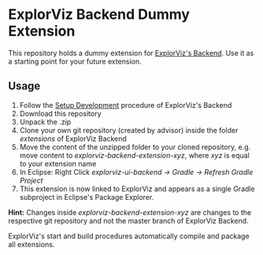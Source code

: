 # ExplorViz Backend Dummy Extension

This repository holds a dummy extension for [ExplorViz's Backend](https://github.com/ExplorViz/explorviz-backend). Use it as a starting point for your future extension.

## Usage
1. Follow the [Setup Development](https://github.com/ExplorViz/explorviz-backend#setup-development) procedure of ExplorViz's Backend
2. Download this repository
3. Unpack the .zip
4. Clone your own git repository (created by advisor) inside the folder *extensions* of ExplorViz Backend
5. Move the content of the unzipped folder to your cloned repository, e.g. move content to *explorviz-backend-extension-xyz*, where *xyz* is equal to your extension name
6. In Eclipse: Right Click *explorviz-ui-backend -> Gradle -> Refresh Gradle Project*
7. This extension is now linked to ExplorViz and appears as a single Gradle subproject in Eclipse's Package Explorer.

**Hint:** Changes inside *explorviz-backend-extension-xyz* are changes to the respective git repository and not the master branch of ExplorViz Backend.

ExplorViz's start and build procedures automatically compile and package all extensions.
